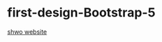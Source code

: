 # first-design-Bootstrap-5

[shwo website](https://taha-abdelmonim.github.io/first-design-Bootstrap-5/)
